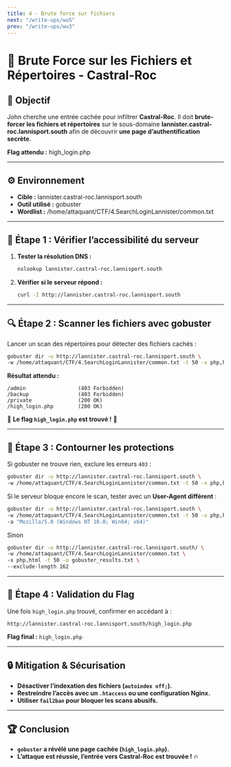 ```yaml
---
title: 4 - Brute force sur fichiers
next: "/write-ups/wu5"
prev: "/write-ups/wu3"
---
```


# 🏰 Brute Force sur les Fichiers et Répertoires - Castral-Roc

## 🎯 Objectif
John cherche une entrée cachée pour infiltrer **Castral-Roc**. Il doit **brute-forcer les fichiers et répertoires** sur le sous-domaine **lannister.castral-roc.lannisport.south** afin de découvrir **une page d’authentification secrète**.

**Flag attendu :** high_login.php

---

## ⚙️ Environnement
- **Cible :** lannister.castral-roc.lannisport.south
- **Outil utilisé :** gobuster
- **Wordlist :** /home/attaquant/CTF/4.SearchLoginLannister/common.txt

---

## 🚀 Étape 1 : Vérifier l’accessibilité du serveur
1. **Tester la résolution DNS :**  
   ```bash
   nslookup lannister.castral-roc.lannisport.south
   ```
2. **Vérifier si le serveur répond :**  
   ```bash
   curl -I http://lannister.castral-roc.lannisport.south
   ```

---

## 🔍 Étape 2 : Scanner les fichiers avec gobuster
Lancer un scan des répertoires pour détecter des fichiers cachés :
```bash
gobuster dir -u http://lannister.castral-roc.lannisport.south \
-w /home/attaquant/CTF/4.SearchLoginLannister/common.txt -t 50 -x php,html
```

**Résultat attendu :**
```
/admin                 (403 Forbidden)
/backup                (403 Forbidden)
/private               (200 OK)
/high_login.php        (200 OK)
```
🎯 **Le flag `high_login.php` est trouvé !** 🎯

---

## 🚀 Étape 3 : Contourner les protections
Si gobuster ne trouve rien, exclure les erreurs `403` :
```bash
gobuster dir -u http://lannister.castral-roc.lannisport.south \
-w /home/attaquant/CTF/4.SearchLoginLannister/common.txt -t 50 -x php,html -b 403
```

Si le serveur bloque encore le scan, tester avec un **User-Agent différent** :
```bash
gobuster dir -u http://lannister.castral-roc.lannisport.south \
-w /home/attaquant/CTF/4.SearchLoginLannister/common.txt -t 50 -x php,html \
-a "Mozilla/5.0 (Windows NT 10.0; Win64; x64)"
```

Sinon
```bash
gobuster dir -u http://lannister.castral-roc.lannisport.south/ \
-w /home/attaquant/CTF/4.SearchLoginLannister/common.txt \
-x php,html -t 50 -o gobuster_results.txt \
--exclude-length 162
```
---

## 🎯 Étape 4 : Validation du Flag
Une fois `high_login.php` trouvé, confirmer en accédant à :
```
http://lannister.castral-roc.lannisport.south/high_login.php
```
**Flag final :** `high_login.php`

---

## 🔒 Mitigation & Sécurisation
- **Désactiver l’indexation des fichiers (`autoindex off;`).**
- **Restreindre l’accès avec un `.htaccess` ou une configuration Nginx.**
- **Utiliser `fail2ban` pour bloquer les scans abusifs.**

---

## 🏆 Conclusion
- **`gobuster` a révélé une page cachée (`high_login.php`).**
- **L’attaque est réussie, l’entrée vers Castral-Roc est trouvée !** 🔥
